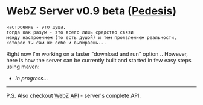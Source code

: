 # WebZ Server v0.9 beta ([Pedesis](https://www.pinterest.com/teremterem/pedesis-from-ancient-greek-a-leaping/))

```
настроение - это душа,  
тогда как разум - это всего лишь средство связи  
между настроением (то есть душой) и тем проявлением реальности,  
которое ты сам же себе и выбираешь...
```

Right now I'm working on a faster "download and run" option... However, here is how the server can be currently built and started in few easy steps using maven:
* *In progress...*

----
P.S. Also checkout [WebZ API](https://github.com/terems-org/webz-api#webz-api-v09-beta-pedesis) - server's complete API.
